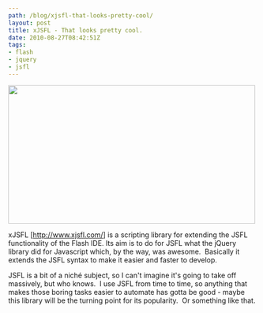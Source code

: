 ```yaml
---
path: /blog/xjsfl-that-looks-pretty-cool/
layout: post
title: xJSFL - That looks pretty cool.
date: 2010-08-27T08:42:51Z
tags:
- flash
- jquery
- jsfl
---
```


<a href="http://www.xjsfl.com/" target="_blank"><img class="alignnone size-full wp-image-1258" title="xJSFL - Rapid development" src="http://uploads.psyked.co.uk/2010/08/xjsfl-header.png" alt="" width="500" height="280" /></a>

xJSFL [<a href="http://www.xjsfl.com/" target="_blank">http://www.xjsfl.com/</a>] is a scripting library for extending the JSFL functionality of the Flash IDE. Its aim is to do for JSFL what the jQuery library did for Javascript which, by the way, was awesome.  Basically it extends the JSFL syntax to make it easier and faster to develop.

JSFL is a bit of a niché subject, so I can't imagine it's going to take off massively, but who knows.  I use JSFL from time to time, so anything that makes those boring tasks easier to automate has gotta be good - maybe this library will be the turning point for its popularity.  Or something like that.